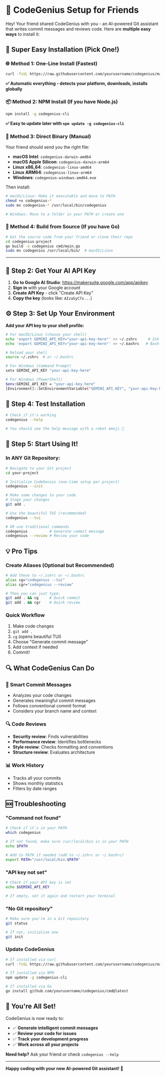 # 🤖 CodeGenius Setup for Friends

Hey! Your friend shared CodeGenius with you - an AI-powered Git assistant that writes commit messages and reviews code. Here are **multiple easy ways** to install it:

## 🚀 Super Easy Installation (Pick One!)

### 🌐 Method 1: One-Line Install (Fastest)
```bash
curl -fsSL https://raw.githubusercontent.com/yourusername/codegenius/main/install.sh | bash
```
**✅ Automatic everything - detects your platform, downloads, installs globally**

### 📦 Method 2: NPM Install (If you have Node.js)
```bash
npm install -g codegenius-cli
```
**✅ Easy to update later with `npm update -g codegenius-cli`**

### 💾 Method 3: Direct Binary (Manual)
Your friend should send you the right file:

- **macOS Intel**: `codegenius-darwin-amd64`
- **macOS Apple Silicon**: `codegenius-darwin-arm64` 
- **Linux x86_64**: `codegenius-linux-amd64`
- **Linux ARM64**: `codegenius-linux-arm64`
- **Windows**: `codegenius-windows-amd64.exe`

Then install:
```bash
# macOS/Linux: Make it executable and move to PATH
chmod +x codegenius-*
sudo mv codegenius-* /usr/local/bin/codegenius

# Windows: Move to a folder in your PATH or create one
```

### 🔧 Method 4: Build from Source (If you have Go)
```bash
# Get the source code from your friend or clone their repo
cd codegenius-project
go build -o codegenius cmd/main.go
sudo mv codegenius /usr/local/bin/  # macOS/Linux
```

---

## 🔑 Step 2: Get Your AI API Key

1. **Go to Google AI Studio**: https://makersuite.google.com/app/apikey
2. **Sign in** with your Google account
3. **Create API Key** - click "Create API Key"
4. **Copy the key** (looks like: `AIzaSyC7x...`)

## ⚙️ Step 3: Set Up Your Environment

**Add your API key to your shell profile:**

```bash
# For macOS/Linux (choose your shell)
echo 'export GEMINI_API_KEY="your-api-key-here"' >> ~/.zshrc     # Zsh
echo 'export GEMINI_API_KEY="your-api-key-here"' >> ~/.bashrc   # Bash

# Reload your shell
source ~/.zshrc  # or ~/.bashrc

# For Windows (Command Prompt)
setx GEMINI_API_KEY "your-api-key-here"

# For Windows (PowerShell)
$env:GEMINI_API_KEY = "your-api-key-here"
[Environment]::SetEnvironmentVariable("GEMINI_API_KEY", "your-api-key-here", "User")
```

## 🎯 Step 4: Test Installation

```bash
# Check if it's working
codegenius --help

# You should see the help message with a robot emoji 🤖
```

## 🚀 Step 5: Start Using It!

### **In ANY Git Repository:**

```bash
# Navigate to your Git project
cd your-project

# Initialize CodeGenius (one-time setup per project)
codegenius --init

# Make some changes to your code
# Stage your changes
git add .

# Use the beautiful TUI (recommended)
codegenius --tui

# OR use traditional commands
codegenius          # Generate commit message
codegenius --review # Review your code
```

## 💡 Pro Tips

### **Create Aliases (Optional but Recommended)**
```bash
# Add these to ~/.zshrc or ~/.bashrc
alias cg="codegenius --tui"
alias cgr="codegenius --review"

# Then you can just type:
git add . && cg     # Quick commit
git add . && cgr    # Quick review
```

### **Quick Workflow**
1. Make code changes
2. `git add .`
3. `cg` (opens beautiful TUI)
4. Choose "Generate commit message"
5. Add context if needed
6. Commit!

## 🔍 What CodeGenius Can Do

### **🤖 Smart Commit Messages**
- Analyzes your code changes
- Generates meaningful commit messages
- Follows conventional commit format
- Considers your branch name and context

### **🔍 Code Reviews**
- **Security review**: Finds vulnerabilities
- **Performance review**: Identifies bottlenecks  
- **Style review**: Checks formatting and conventions
- **Structure review**: Evaluates architecture

### **📊 Work History**
- Tracks all your commits
- Shows monthly statistics
- Filters by date ranges

## 🆘 Troubleshooting

### **"Command not found"**
```bash
# Check if it's in your PATH
which codegenius

# If not found, make sure /usr/local/bin is in your PATH
echo $PATH

# Add to PATH if needed (add to ~/.zshrc or ~/.bashrc)
export PATH="/usr/local/bin:$PATH"
```

### **"API key not set"**
```bash
# Check if your API key is set
echo $GEMINI_API_KEY

# If empty, set it again and restart your terminal
```

### **"No Git repository"**
```bash
# Make sure you're in a Git repository
git status

# If not, initialize one
git init
```

### **Update CodeGenius**
```bash
# If installed via curl
curl -fsSL https://raw.githubusercontent.com/yourusername/codegenius/main/install.sh | bash

# If installed via NPM
npm update -g codegenius-cli

# If installed via Go
go install github.com/yourusername/codegenius/cmd@latest
```

## 🎉 You're All Set!

CodeGenius is now ready to:
- ✅ **Generate intelligent commit messages**
- ✅ **Review your code for issues**
- ✅ **Track your development progress**
- ✅ **Work across all your projects**

**Need help?** Ask your friend or check `codegenius --help`

---

**Happy coding with your new AI-powered Git assistant! 🚀** 